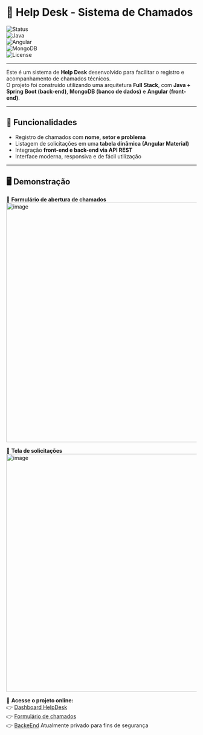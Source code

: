 # 📌 Help Desk - Sistema de Chamados  

![Status](https://img.shields.io/badge/status-em%20desenvolvimento-yellow)  
![Java](https://img.shields.io/badge/Java-Spring%20Boot-red)  
![Angular](https://img.shields.io/badge/Front--end-Angular-orange)  
![MongoDB](https://img.shields.io/badge/Database-MongoDB-green)  
![License](https://img.shields.io/badge/license-MIT-blue)  

---

Este é um sistema de **Help Desk** desenvolvido para facilitar o registro e acompanhamento de chamados técnicos.  
O projeto foi construído utilizando uma arquitetura **Full Stack**, com **Java + Spring Boot (back-end)**, **MongoDB (banco de dados)** e **Angular (front-end)**.  

---

## 🚀 Funcionalidades  

- Registro de chamados com **nome, setor e problema**  
- Listagem de solicitações em uma **tabela dinâmica (Angular Material)**  
- Integração **front-end e back-end via API REST**  
- Interface moderna, responsiva e de fácil utilização  

---

## 🖥️ Demonstração  

📌 **Formulário de abertura de chamados**  
<img width="1363" height="634" alt="image" src="https://github.com/user-attachments/assets/1a91e8b3-d16d-4dab-8e72-bba664e85f2a" />  

📌 **Tela de solicitações**  
<img width="1363" height="630" alt="image" src="https://github.com/user-attachments/assets/361836f1-c388-4ad4-9f3e-380ba6b5018f" />  

🔗 **Acesse o projeto online:**  
👉 [Dashboard HelpDesk](https://dashboard-helpdesk.vercel.app/requests)  
👉 [Formulário de chamados](https://davidsoaresramos.github.io/HelpDesk-para-Chamador-TI/)  
👉 [BackeEnd](https://github.com/DavidSoaresRamos/Helpdesk-Backend) Atualmente privado para fins de segurança
